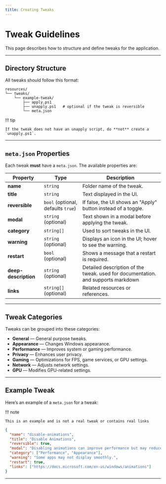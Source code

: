 ```yaml
---
title: Creating Tweaks
---
```


# Tweak Guidelines

This page describes how to structure and define tweaks for the application.

---

## Directory Structure

All tweaks should follow this format:

```text
resources/
└── tweaks/
    └── example-tweak/
        ├── apply.ps1
        ├── unapply.ps1   # optional if the tweak is reversible
        └── meta.json
```

!!! tip

    If the tweak does not have an unapply script, do **not** create a `unapply.ps1`.

---

## `meta.json` Properties

Each tweak **must** have a `meta.json`. The available properties are:

| Property             | Type                               | Description                                                                      |
| -------------------- | ---------------------------------- | -------------------------------------------------------------------------------- |
| **name**             | `string`                           | Folder name of the tweak.                                                        |
| **title**            | `string`                           | Text displayed in the UI.                                                        |
| **reversible**       | `bool` (optional, defaults `true`) | If false, the UI shows an "Apply" button instead of a toggle.                    |
| **modal**            | `string` (optional)                | Text shown in a modal before applying the tweak.                                 |
| **category**         | `string[]`                         | Used to sort tweaks in the UI.                                                   |
| **warning**          | `string` (optional)                | Displays an icon in the UI; hover to see the warning.                            |
| **restart**          | `bool` (optional)                  | Shows a message that a restart is required.                                      |
| **deep-description** | `string` (optional)                | Detailed description of the tweak. used for documentation. and supports markdown |
| **links**            | `string[]` (optional)              | Related resources or references.                                                 |

---

## Tweak Categories

Tweaks can be grouped into these categories:

- **General** — General purpose tweaks.
- **Appearance** — Changes Windows appearance.
- **Performance** — Improves system or gaming performance.
- **Privacy** — Enhances user privacy.
- **Gaming** — Optimizations for FPS, game services, or GPU settings.
- **Network** — Adjusts network settings.
- **GPU** — Modifies GPU-related settings.

---

## Example Tweak

Here’s an example of a `meta.json` for a tweak:

!!! note

    This is an example and is not a real tweak or contains real links

```json
{
  "name": "disable-animations",
  "title": "Disable Animations",
  "reversible": true,
  "modal": "Disabling animations can improve performance but may reduce visual effects.",
  "category": ["Performance", "Appearance"],
  "warning": "Some apps may not display smoothly.",
  "restart": true,
  "links": ["https://docs.microsoft.com/en-us/windows/animations"]
}
```

---
